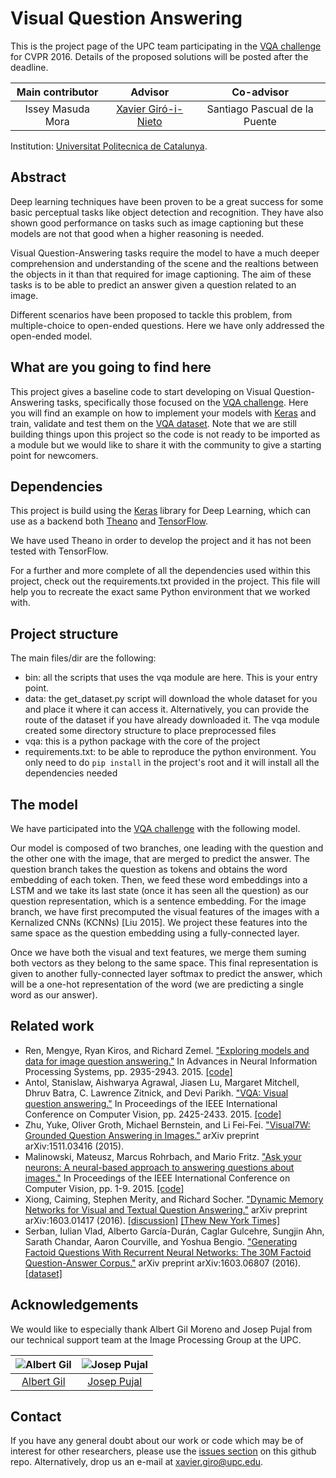 # Visual Question Answering

This is the project page of the UPC team participating in the [VQA challenge][vqa-challenge] for CVPR 2016. Details of the proposed solutions will be posted after the deadline.

<!--| ![Issey Masuda Mora][image-issey] | ![Xavier Giró-i-Nieto][image-xavier] | ![Santiago Pascual de la Puente][image-santi] |-->
| Main contributor | Advisor | Co-advisor |
| :---: | :---: | :---: |
| Issey Masuda Mora | [Xavier Giró-i-Nieto][web-xavier] | Santiago Pascual de la Puente |

Institution: [Universitat Politecnica de Catalunya](http://www.upc.edu).


## Abstract

Deep learning techniques have been proven to be a great success for some basic perceptual tasks like object detection and recognition. 
They have also shown good performance on tasks such as image captioning but these models are not that good when a higher reasoning is needed.

Visual Question-Answering tasks require the model to have a much deeper comprehension and understanding of the scene and the realtions between the objects
in it than that required for image captioning. The aim of these tasks is to be able to predict an answer given a question related to an image.

Different scenarios have been proposed to tackle this problem, from multiple-choice to open-ended questions. Here we have only addressed the
open-ended model.


## What are you going to find here

This project gives a baseline code to start developing on Visual Question-Answering tasks, specifically those focused on the [VQA challenge][vqa-challenge]. Here you will find
an example on how to implement your models with [Keras][keras] and train, validate and test them on the [VQA dataset][vqa-dataset]. Note that we are still building things upon this 
project so the code is not ready to be imported as a module but we would like to share it with the community to give a starting point for newcomers. 


## Dependencies

This project is build using the [Keras](https://github.com/fchollet/keras) library for Deep Learning, which can use as a backend both [Theano](https://github.com/Theano/Theano) 
and [TensorFlow](https://github.com/tensorflow/tensorflow).

We have used Theano in order to develop the project and it has not been tested with TensorFlow.

For a further and more complete of all the dependencies used within this project, check out the requirements.txt provided in the project. This file will help you to recreate the exact
same Python environment that we worked with.


## Project structure

The main files/dir are the following:

* bin: all the scripts that uses the vqa module are here. This is your entry point.
* data: the get_dataset.py script will download the whole dataset for you and place it where it can access it. Alternatively, you can provide the route of
the dataset if you have already downloaded it. The vqa module created some directory structure to place preprocessed files
* vqa: this is a python package with the core of the project
* requirements.txt: to be able to reproduce the python environment. You only need to do `pip install` in the project's root and it will install all
the dependencies needed


## The model

We have participated into the [VQA challenge][vqa-challenge] with the following model. 

Our model is composed of two branches, one leading with the question and the other one with the image, that are merged to predict the answer.
The question branch takes the question as tokens and obtains the word embedding of each token. Then, we feed these word embeddings into a LSTM and we take
its last state (once it has seen all the question) as our question representation, which is a sentence embedding.
For the image branch, we have first precomputed the visual features of the images with a Kernalized CNNs (KCNNs) [Liu 2015]. We project these features into
the same space as the question embedding using a fully-connected layer.

Once we have both the visual and text features, we merge them suming both vectors as they belong to the same space. This final representation is given to
another fully-connected layer softmax to predict the answer, which will be a one-hot representation of the word (we are predicting a single word as our answer).


## Related work

* Ren, Mengye, Ryan Kiros, and Richard Zemel. ["Exploring models and data for image question answering."](http://papers.nips.cc/paper/5640-exploring-models-and-data-for-image-question-answering) In Advances in Neural Information Processing Systems, pp. 2935-2943. 2015. [[code]](http://gitxiv.com/posts/6pFP3b8gqxWZdBfjf/exploring-models-and-data-for-image-question-answering)
* Antol, Stanislaw, Aishwarya Agrawal, Jiasen Lu, Margaret Mitchell, Dhruv Batra, C. Lawrence Zitnick, and Devi Parikh. ["VQA: Visual question answering."](http://www.cv-foundation.org/openaccess/content_iccv_2015/html/Antol_VQA_Visual_Question_ICCV_2015_paper.html) In Proceedings of the IEEE International Conference on Computer Vision, pp. 2425-2433. 2015. [[code]](http://gitxiv.com/posts/zDn9kkA66FnG3ZuKz/vqa-visual-question-answering)
* Zhu, Yuke, Oliver Groth, Michael Bernstein, and Li Fei-Fei. ["Visual7W: Grounded Question Answering in Images."](http://web.stanford.edu/~yukez/visual7w.html) arXiv preprint arXiv:1511.03416 (2015).
* Malinowski, Mateusz, Marcus Rohrbach, and Mario Fritz. ["Ask your neurons: A neural-based approach to answering questions about images."](http://www.cv-foundation.org/openaccess/content_iccv_2015/html/Malinowski_Ask_Your_Neurons_ICCV_2015_paper.html) In Proceedings of the IEEE International Conference on Computer Vision, pp. 1-9. 2015. [[code]](https://www.mpi-inf.mpg.de/departments/computer-vision-and-multimodal-computing/research/vision-and-language/visual-turing-challenge/)
* Xiong, Caiming, Stephen Merity, and Richard Socher. ["Dynamic Memory Networks for Visual and Textual Question Answering."](http://arxiv.org/abs/1603.01417) arXiv preprint arXiv:1603.01417 (2016). [[discussion]](https://news.ycombinator.com/item?id=11237125) [[Thew New York Times]](http://www.nytimes.com/2016/03/07/technology/taking-baby-steps-toward-software-that-reasons-like-humans.html?_r=0)
* Serban, Iulian Vlad, Alberto García-Durán, Caglar Gulcehre, Sungjin Ahn, Sarath Chandar, Aaron Courville, and Yoshua Bengio. ["Generating Factoid Questions With Recurrent Neural Networks: The 30M Factoid Question-Answer Corpus."](http://arxiv.org/abs/1603.06807) arXiv preprint arXiv:1603.06807 (2016). [[dataset]](http://agarciaduran.org/)


## Acknowledgements

We would like to especially thank Albert Gil Moreno and Josep Pujal from our technical support team at the Image Processing Group at the UPC.

| ![Albert Gil][image-albert] | ![Josep Pujal][image-josep]  |
| :---: | :---: |
| [Albert Gil](web-albert)  |  [Josep Pujal](web-josep) |



## Contact
If you have any general doubt about our work or code which may be of interest for other researchers, please use the [issues section](https://github.com/imatge-upc/vqa-2016/issues) 
on this github repo. Alternatively, drop us an e-mail at [xavier.giro@upc.edu](mailto:xavier.giro@upc.edu).

<!--[image-issey]: http-->
<!--[image-xavier]: http-->
<!--[image-santi]: http-->
[image-albert]: https://raw.githubusercontent.com/imatge-upc/saliency-2016-cvpr/master/authors/AlbertGil.jpg "Albert Gil"
[image-josep]: https://raw.githubusercontent.com/imatge-upc/saliency-2016-cvpr/master/authors/JosepPujal.jpg "Josep Pujal"

[web-xavier]: https://imatge.upc.edu/web/people/xavier-giro
[web-albert]: https://imatge.upc.edu/web/people/albert-gil-moreno
[web-josep]: https://imatge.upc.edu/web/people/josep-pujal

[vqa-challenge]: http://www.visualqa.org/challenge.html
[vqa-dataset]: http://www.visualqa.org/download.html
[keras]: http://keras.io/